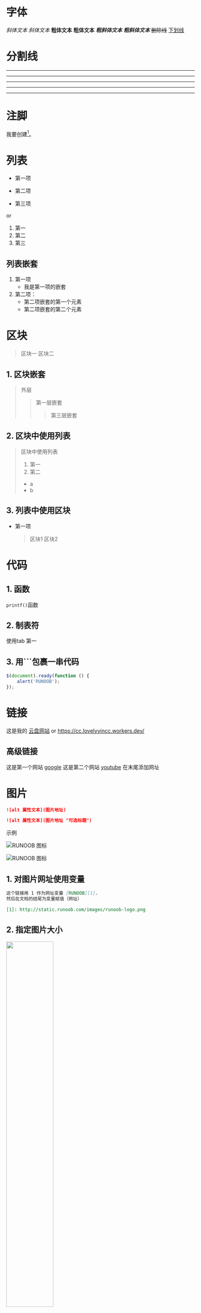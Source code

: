 # 字体  

*斜体文本*
_斜体文本_
**粗体文本**
__粗体文本__
***粗斜体文本***
___粗斜体文本___
~~删除线~~
<u>下划线</u>

# 分割线

***

* * *

*****

- - -

----------

# 注脚
我要创建[^注脚]。

[^注脚]:  你学会了吗？

# 列表
* 第一项

+ 第二项

- 第三项

or

1. 第一
2. 第二
3. 第三

## 列表嵌套
1. 第一项
    - 我是第一项的嵌套
2. 第二项：
    - 第二项嵌套的第一个元素
    - 第二项嵌套的第二个元素

# 区块
> 区块一
> 区块二

## 1. 区块嵌套
> 外层
> > 第一层嵌套
> >
> > > 第三层嵌套

## 2. 区块中使用列表
> 区块中使用列表
> 1. 第一
> 2. 第二
> - a
> - b

## 3. 列表中使用区块

- 第一项
    > 区块1
    > 区块2

# 代码

## 1. 函数
`printf()`函数
## 2. 制表符
使用tab
	第一

## 3. 用```包裹一串代码
```javascript
$(document).ready(function () {
    alert('RUNOOB');
});
```
# 链接
这是我的 [云盘网站](cc.lovelyyincc.workers.dev)
or
<https://cc.lovelyyincc.workers.dev/>

## 高级链接
这是第一个网站  [google][1]
这是第二个网站 [youtube][2]
在末尾添加网址

[1]: google.com
[2]: youtube.com

# 图片
```markdown
![alt 属性文本](图片地址)

![alt 属性文本](图片地址 "可选标题")
```
示例

![RUNOOB 图标](http://static.runoob.com/images/runoob-logo.png)

![RUNOOB 图标](http://static.runoob.com/images/runoob-logo.png "RUNOOB")

## 1. 对图片网址使用变量

```markdown
这个链接用 1 作为网址变量 [RUNOOB][1].
然后在文档的结尾为变量赋值（网址）

[1]: http://static.runoob.com/images/runoob-logo.png
```

## 2. 指定图片大小

<img src="http://static.runoob.com/images/runoob-logo.png" width="50%">

# 表格

| 表头 | 表头|表头|
| :--- | ---: | :---: |
| 左对齐 | 右对齐| 中间对齐|
| 左对齐 | 右对齐| 中间对齐|

# 高级技巧

## 1. 支持的 HTML 元素

不在 Markdown 涵盖范围之内的标签，都可以直接在文档里面用 HTML 撰写。

目前支持的 HTML 元素有：
```html
<kbd> <b> <i> <em> <sup> <sub> <br>等
```
如：

使用 <kbd>Ctrl</kbd>+<kbd>Alt</kbd>+<kbd>Del</kbd> 重启电脑

## 2.转义

Markdown 使用了很多特殊符号来表示特定的意义，如果需要显示特定的符号则需要使用转义字符，Markdown 使用反斜杠转义特殊字符：

```markdown
**文本加粗** 
\*\* 正常显示星号 \*\*
```
输出结果
**文本加粗** 
\*\* **正常显示星号** \*\*

支持使用`\`的字符：

```markdown
\   反斜线
`   反引号
*   星号
_   下划线
{}  花括号
[]  方括号
()  小括号
#   井字号
+   加号
-   减号
.   英文句点
!   感叹号
```

## 3.公式

可以使用两个美元符 $$ 包裹 TeX 或 LaTeX 格式的数学公式来实现，问答和文章页会根据需要加载 Mathjax 对数学公式进行渲染

如：
$$
\mathbf{V}_1 \times \mathbf{V}_2 =  \begin{vmatrix} 
\mathbf{i} & \mathbf{j} & \mathbf{k} \\
\frac{\partial X}{\partial u} &  \frac{\partial Y}{\partial u} & 0 \\
\frac{\partial X}{\partial v} &  \frac{\partial Y}{\partial v} & 0 \\
\end{vmatrix}
${$tep1}{\style{visibility:hidden}{(x+1)(x+1)}}
$$

详情见[这里](https://www.jianshu.com/p/a0aa94ef8ab2)

